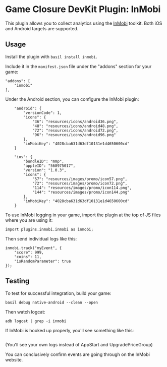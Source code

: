 # Game Closure DevKit Plugin: InMobi

This plugin allows you to collect analytics using the [InMobi](http://www.inmobi.com/) toolkit. Both iOS and Android targets are supported.

## Usage

Install the plugin with `basil install inmobi`.

Include it in the `manifest.json` file under the "addons" section for your game:

~~~
"addons": [
	"inmobi"
],
~~~

Under the Android section, you can configure the InMobi plugin:

~~~
	"android": {
		"versionCode": 1,
		"icons": {
			"36": "resources/icons/android36.png",
			"48": "resources/icons/android48.png",
			"72": "resources/icons/android72.png",
			"96": "resources/icons/android96.png"
		},
		"inMobiKey": "4028cba631d63df10131e1d4650600cd"
	}
~~~

~~~
	"ios": {
		"bundleID": "mmp",
		"appleID": "568975017",
		"version": "1.0.3",
		"icons": {
			"57": "resources/images/promo/icon57.png",
			"72": "resources/images/promo/icon72.png",
			"114": "resources/images/promo/icon114.png",
			"144": "resources/images/promo/icon144.png"
		},
		"inMobiKey": "4028cba631d63df10131e1d4650600cd"
	}
~~~

To use InMobi logging in your game, import the plugin at the top of JS files where you are using it:

~~~
import plugins.inmobi.inmobi as inmobi;
~~~

Then send individual logs like this:

~~~
inmobi.track("myEvent", {
	"score": 999,
	"coins": 11,
	"isRandomParameter": true
});
~~~

## Testing

To test for successful integration, build your game:

~~~
basil debug native-android --clean --open
~~~

Then watch logcat:

~~~
adb logcat | grep -i inmobi
~~~

If InMobi is hooked up properly, you'll see something like this:

~~~
~~~

(You'll see your own logs instead of AppStart and UpgradePriceGroup)

You can conclusively confirm events are going through on the InMobi website.
